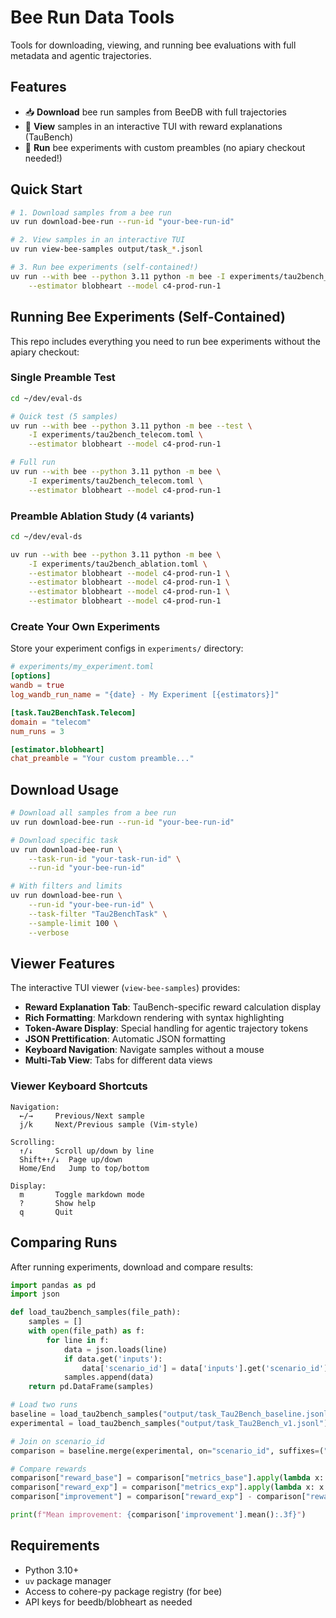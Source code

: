 # Bee Run Data Tools

Tools for downloading, viewing, and running bee evaluations with full metadata and agentic trajectories.

## Features

- 📥 **Download** bee run samples from BeeDB with full trajectories
- 👀 **View** samples in an interactive TUI with reward explanations (TauBench)
- 🧪 **Run** bee experiments with custom preambles (no apiary checkout needed!)

## Quick Start

```bash
# 1. Download samples from a bee run
uv run download-bee-run --run-id "your-bee-run-id"

# 2. View samples in an interactive TUI
uv run view-bee-samples output/task_*.jsonl

# 3. Run bee experiments (self-contained!)
uv run --with bee --python 3.11 python -m bee -I experiments/tau2bench_telecom.toml \
    --estimator blobheart --model c4-prod-run-1
```

## Running Bee Experiments (Self-Contained)

This repo includes everything you need to run bee experiments without the apiary checkout:

### Single Preamble Test

```bash
cd ~/dev/eval-ds

# Quick test (5 samples)
uv run --with bee --python 3.11 python -m bee --test \
    -I experiments/tau2bench_telecom.toml \
    --estimator blobheart --model c4-prod-run-1

# Full run
uv run --with bee --python 3.11 python -m bee \
    -I experiments/tau2bench_telecom.toml \
    --estimator blobheart --model c4-prod-run-1
```

### Preamble Ablation Study (4 variants)

```bash
cd ~/dev/eval-ds

uv run --with bee --python 3.11 python -m bee \
    -I experiments/tau2bench_ablation.toml \
    --estimator blobheart --model c4-prod-run-1 \
    --estimator blobheart --model c4-prod-run-1 \
    --estimator blobheart --model c4-prod-run-1 \
    --estimator blobheart --model c4-prod-run-1
```

### Create Your Own Experiments

Store your experiment configs in `experiments/` directory:

```toml
# experiments/my_experiment.toml
[options]
wandb = true
log_wandb_run_name = "{date} - My Experiment [{estimators}]"

[task.Tau2BenchTask.Telecom]
domain = "telecom"
num_runs = 3

[estimator.blobheart]
chat_preamble = "Your custom preamble..."
```

## Download Usage

```bash
# Download all samples from a bee run
uv run download-bee-run --run-id "your-bee-run-id"

# Download specific task
uv run download-bee-run \
    --task-run-id "your-task-run-id" \
    --run-id "your-bee-run-id"

# With filters and limits
uv run download-bee-run \
    --run-id "your-bee-run-id" \
    --task-filter "Tau2BenchTask" \
    --sample-limit 100 \
    --verbose
```

## Viewer Features

The interactive TUI viewer (`view-bee-samples`) provides:

- **Reward Explanation Tab**: TauBench-specific reward calculation display
- **Rich Formatting**: Markdown rendering with syntax highlighting
- **Token-Aware Display**: Special handling for agentic trajectory tokens
- **JSON Prettification**: Automatic JSON formatting
- **Keyboard Navigation**: Navigate samples without a mouse
- **Multi-Tab View**: Tabs for different data views

### Viewer Keyboard Shortcuts

```
Navigation:
  ←/→     Previous/Next sample
  j/k     Next/Previous sample (Vim-style)
  
Scrolling:
  ↑/↓     Scroll up/down by line
  Shift+↑/↓  Page up/down
  Home/End   Jump to top/bottom

Display:
  m       Toggle markdown mode
  ?       Show help
  q       Quit
```

## Comparing Runs

After running experiments, download and compare results:

```python
import pandas as pd
import json

def load_tau2bench_samples(file_path):
    samples = []
    with open(file_path) as f:
        for line in f:
            data = json.loads(line)
            if data.get('inputs'):
                data['scenario_id'] = data['inputs'].get('scenario_id')
            samples.append(data)
    return pd.DataFrame(samples)

# Load two runs
baseline = load_tau2bench_samples("output/task_Tau2Bench_baseline.jsonl")
experimental = load_tau2bench_samples("output/task_Tau2Bench_v1.jsonl")

# Join on scenario_id
comparison = baseline.merge(experimental, on="scenario_id", suffixes=("_base", "_exp"))

# Compare rewards
comparison["reward_base"] = comparison["metrics_base"].apply(lambda x: x.get("reward", 0))
comparison["reward_exp"] = comparison["metrics_exp"].apply(lambda x: x.get("reward", 0))
comparison["improvement"] = comparison["reward_exp"] - comparison["reward_base"]

print(f"Mean improvement: {comparison['improvement'].mean():.3f}")
```

## Requirements

- Python 3.10+
- `uv` package manager
- Access to cohere-py package registry (for bee)
- API keys for beedb/blobheart as needed
